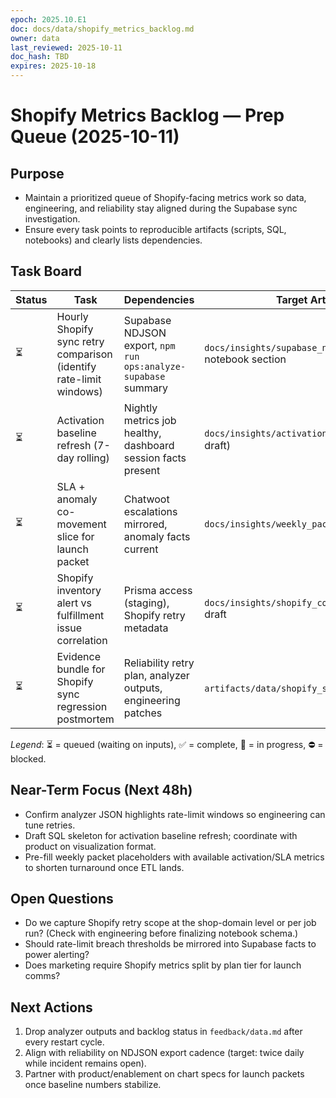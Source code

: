 ```yaml
---
epoch: 2025.10.E1
doc: docs/data/shopify_metrics_backlog.md
owner: data
last_reviewed: 2025-10-11
doc_hash: TBD
expires: 2025-10-18
---
```


# Shopify Metrics Backlog — Prep Queue (2025-10-11)

## Purpose

- Maintain a prioritized queue of Shopify-facing metrics work so data, engineering, and reliability stay aligned during the Supabase sync investigation.
- Ensure every task points to reproducible artifacts (scripts, SQL, notebooks) and clearly lists dependencies.

## Task Board

| Status | Task                                                               | Dependencies                                                   | Target Artifact                                              |
| ------ | ------------------------------------------------------------------ | -------------------------------------------------------------- | ------------------------------------------------------------ |
| ⏳     | Hourly Shopify sync retry comparison (identify rate-limit windows) | Supabase NDJSON export, `npm run ops:analyze-supabase` summary | `docs/insights/supabase_ndjson_analyzer.md` notebook section |
| ⏳     | Activation baseline refresh (7-day rolling)                        | Nightly metrics job healthy, dashboard session facts present   | `docs/insights/activation_baseline.md` (to draft)            |
| ⏳     | SLA + anomaly co-movement slice for launch packet                  | Chatwoot escalations mirrored, anomaly facts current           | `docs/insights/weekly_packet_template.md`                    |
| ⏳     | Shopify inventory alert vs fulfillment issue correlation           | Prisma access (staging), Shopify retry metadata                | `docs/insights/shopify_correlation_study.md` draft           |
| ⏳     | Evidence bundle for Shopify sync regression postmortem             | Reliability retry plan, analyzer outputs, engineering patches  | `artifacts/data/shopify_sync/` bundle                        |

_Legend_: ⏳ = queued (waiting on inputs), ✅ = complete, 🚧 = in progress, ⛔ = blocked.

## Near-Term Focus (Next 48h)

- Confirm analyzer JSON highlights rate-limit windows so engineering can tune retries.
- Draft SQL skeleton for activation baseline refresh; coordinate with product on visualization format.
- Pre-fill weekly packet placeholders with available activation/SLA metrics to shorten turnaround once ETL lands.

## Open Questions

- Do we capture Shopify retry scope at the shop-domain level or per job run? (Check with engineering before finalizing notebook schema.)
- Should rate-limit breach thresholds be mirrored into Supabase facts to power alerting?
- Does marketing require Shopify metrics split by plan tier for launch comms?

## Next Actions

1. Drop analyzer outputs and backlog status in `feedback/data.md` after every restart cycle.
2. Align with reliability on NDJSON export cadence (target: twice daily while incident remains open).
3. Partner with product/enablement on chart specs for launch packets once baseline numbers stabilize.
